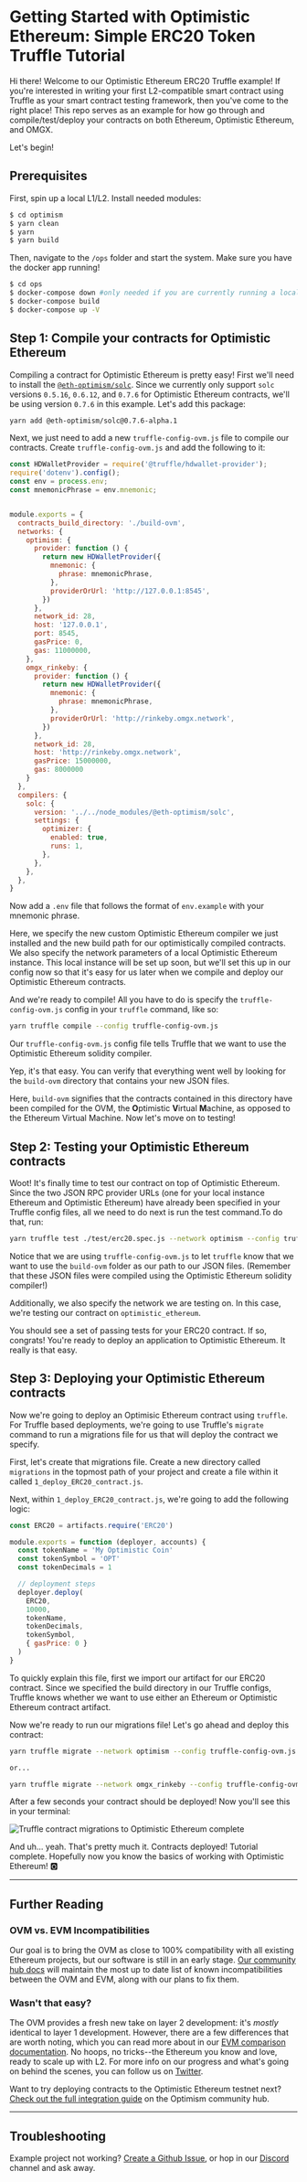 # Getting Started with Optimistic Ethereum: Simple ERC20 Token Truffle Tutorial

Hi there! Welcome to our Optimistic Ethereum ERC20 Truffle example! If you're interested in writing your first L2-compatible smart contract using Truffle as your smart contract testing framework, then you've come to the right place! This repo serves as an example for how go through and compile/test/deploy your contracts on both Ethereum, Optimistic Ethereum, and OMGX.

Let's begin!

## Prerequisites

First, spin up a local L1/L2. Install needed modules:

```bash
$ cd optimism
$ yarn clean
$ yarn
$ yarn build
```

Then, navigate to the `/ops` folder and start the system. Make sure you have the docker app running!

```bash
$ cd ops
$ docker-compose down #only needed if you are currently running a local system
$ docker-compose build
$ docker-compose up -V
```

## Step 1: Compile your contracts for Optimistic Ethereum

Compiling a contract for Optimistic Ethereum is pretty easy! First we'll need to install the [`@eth-optimism/solc`](https://www.npmjs.com/package/@eth-optimism/solc). Since we currently only support `solc` versions `0.5.16`, `0.6.12`, and `0.7.6` for Optimistic Ethereum contracts, we'll be using version `0.7.6` in this example.
Let's add this package:

```sh
yarn add @eth-optimism/solc@0.7.6-alpha.1
```

Next, we just need to add a new `truffle-config-ovm.js` file to compile our contracts. Create `truffle-config-ovm.js` and add the following to it:

```js
const HDWalletProvider = require('@truffle/hdwallet-provider');
require('dotenv').config();
const env = process.env;
const mnemonicPhrase = env.mnemonic;


module.exports = {
  contracts_build_directory: './build-ovm',
  networks: {
    optimism: {
      provider: function () {
        return new HDWalletProvider({
          mnemonic: {
            phrase: mnemonicPhrase,
          },
          providerOrUrl: 'http://127.0.0.1:8545',
        })
      },
      network_id: 28,
      host: '127.0.0.1',
      port: 8545,
      gasPrice: 0,
      gas: 11000000,
    },
    omgx_rinkeby: {
      provider: function () {
        return new HDWalletProvider({
          mnemonic: {
            phrase: mnemonicPhrase,
          },
          providerOrUrl: 'http://rinkeby.omgx.network',
        })
      },
      network_id: 28,
      host: 'http://rinkeby.omgx.network',
      gasPrice: 15000000,
      gas: 8000000
    }
  },
  compilers: {
    solc: {
      version: '../../node_modules/@eth-optimism/solc',
      settings: {
        optimizer: {
          enabled: true,
          runs: 1,
        },
      },
    },
  },
}
```

Now add a `.env` file that follows the format of `env.example` with your mnemonic phrase.


Here, we specify the new custom Optimistic Ethereum compiler we just installed and the new build path for our optimistically compiled contracts. We also specify the network parameters of a local Optimistic Ethereum instance. This local instance will be set up soon, but we'll set this up in our config now so that it's easy for us later when we compile and deploy our Optimistic Ethereum contracts.

And we're ready to compile! All you have to do is specify the `truffle-config-ovm.js` config in your `truffle` command, like so:

```sh
yarn truffle compile --config truffle-config-ovm.js
```

Our `truffle-config-ovm.js` config file tells Truffle that we want to use the Optimistic Ethereum solidity compiler.

Yep, it's that easy. You can verify that everything went well by looking for the `build-ovm` directory that contains your new JSON files.

Here, `build-ovm` signifies that the contracts contained in this directory have been compiled for the OVM, the **O**ptimistic **V**irtual **M**achine, as opposed to the Ethereum Virtual Machine. Now let's move on to testing!

## Step 2: Testing your Optimistic Ethereum contracts

Woot! It's finally time to test our contract on top of Optimistic Ethereum. Since the two JSON RPC provider URLs (one for your local instance Ethereum and Optimistic Ethereum) have already been specified in your Truffle config files, all we need to do next is run the test command.To do that, run:

```sh
yarn truffle test ./test/erc20.spec.js --network optimism --config truffle-config-ovm.js
```

Notice that we are using `truffle-config-ovm.js` to let `truffle` know that we want to use the `build-ovm` folder as our path to our JSON files. (Remember that these JSON files were compiled using the Optimistic Ethereum solidity compiler!)

Additionally, we also specify the network we are testing on.
In this case, we're testing our contract on `optimistic_ethereum`.

You should see a set of passing tests for your ERC20 contract. If so, congrats!
You're ready to deploy an application to Optimistic Ethereum.
It really is that easy.

## Step 3: Deploying your Optimistic Ethereum contracts

Now we're going to deploy an Optimisic Ethereum contract using `truffle`. For Truffle based deployments, we're going to use Truffle's `migrate` command to run a migrations file for us that will deploy the contract we specify.

First, let's create that migrations file. Create a new directory called `migrations` in the topmost path of your project and create a file within it called `1_deploy_ERC20_contract.js`.

Next, within `1_deploy_ERC20_contract.js`, we're going to add the following logic:

```js
const ERC20 = artifacts.require('ERC20')

module.exports = function (deployer, accounts) {
  const tokenName = 'My Optimistic Coin'
  const tokenSymbol = 'OPT'
  const tokenDecimals = 1

  // deployment steps
  deployer.deploy(
    ERC20, 
    10000, 
    tokenName, 
    tokenDecimals, 
    tokenSymbol,
    { gasPrice: 0 }
  )
}
```

To quickly explain this file, first we import our artifact for our ERC20 contract.
Since we specified the build directory in our Truffle configs, Truffle knows whether we want to use either an Ethereum or Optimistic Ethereum contract artifact.

Now we're ready to run our migrations file!
Let's go ahead and deploy this contract:

```sh
yarn truffle migrate --network optimism --config truffle-config-ovm.js #deploy on your local L2

or...

yarn truffle migrate --network omgx_rinkeby --config truffle-config-ovm.js #deploy on omgx Rinkeby
```

After a few seconds your contract should be deployed! Now you'll see this in your terminal:

![Truffle contract migrations to Optimistic Ethereum complete](./assets/deploy-to-optimistic-ethereum.png)

And uh... yeah.
That's pretty much it.
Contracts deployed!
Tutorial complete. Hopefully now you know the basics of working with Optimistic Ethereum! 🅾️

------

## Further Reading

### OVM vs. EVM Incompatibilities

Our goal is to bring the OVM as close to 100% compatibility with all existing Ethereum projects, but our software is still in an early stage. [Our community hub docs](https://community.optimism.io/docs/protocol/evm-comparison.html) will maintain the most up to date list of known incompatibilities between the OVM and EVM, along with our plans to fix them.

### Wasn't that easy?

The OVM provides a fresh new take on layer 2 development: it's _mostly_ identical to layer 1 development.
However, there are a few differences that are worth noting, which you can read more about in our [EVM comparison documentation](https://community.optimism.io/docs/protocol/evm-comparison.html).
No hoops, no tricks--the Ethereum you know and love, ready to scale up with L2.
For more info on our progress and what's going on behind the scenes, you can follow us on [Twitter](https://twitter.com/optimismPBC).

Want to try deploying contracts to the Optimistic Ethereum testnet next? [Check out the full integration guide](https://community.optimism.io/docs/developers/integration.html) on the Optimism community hub.

------

## Troubleshooting

Example project not working? [Create a Github Issue](https://github.com/ethereum-optimism/Truffle-ERC20-Example/issues), or hop in our [Discord](https://discordapp.com/invite/jrnFEvq) channel and ask away.